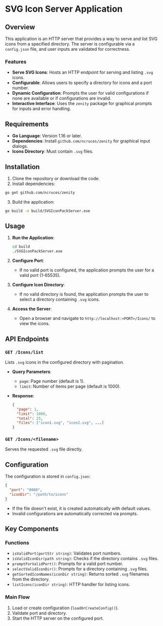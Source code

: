 # SVG Icon Server Application

## Overview

This application is an HTTP server that provides a way to serve and list SVG icons from a specified directory. The server is configurable via a `config.json` file, and user inputs are validated for correctness.

### Features
- **Serve SVG Icons**: Hosts an HTTP endpoint for serving and listing `.svg` icons.
- **Configurable**: Allows users to specify a directory for icons and a port number.
- **Dynamic Configuration**: Prompts the user for valid configurations if none are available or if configurations are invalid.
- **Interactive Interface**: Uses the `zenity` package for graphical prompts for inputs and error handling.

## Requirements
- **Go Language**: Version 1.16 or later.
- **Dependencies**: Install `github.com/ncruces/zenity` for graphical input dialogs.
- **Icons Directory**: Must contain `.svg` files.

## Installation

1. Clone the repository or download the code.
2. Install dependencies:
  ```bash
  go get github.com/ncruces/zenity
  ```

3. Build the application:

  ```bash
  go build -o build/SVGIconPackServer.exe
  ```

## Usage

1. **Run the Application**:

   ```bash
   cd build
   ./SVGIconPackServer.exe
   ```
2. **Configure Port**:

   * If no valid port is configured, the application prompts the user for a valid port (1-65535).
3. **Configure Icon Directory**:

   * If no valid directory is found, the application prompts the user to select a directory containing `.svg` icons.
4. **Access the Server**:

   * Open a browser and navigate to `http://localhost:<PORT>/Icons/` to view the icons.

## API Endpoints

### `GET /Icons/list`

Lists `.svg` icons in the configured directory with pagination.

* **Query Parameters**:

  * `page`: Page number (default is 1).
  * `limit`: Number of items per page (default is 1000).
* **Response**:

  ```json
  {
    "page": 1,
    "limit": 1000,
    "total": 25,
    "files": ["icon1.svg", "icon2.svg", ...]
  }
  ```

### `GET /Icons/<filename>`

Serves the requested `.svg` file directly.

## Configuration

The configuration is stored in `config.json`:

```json
{
  "port": "8080",
  "iconDir": "/path/to/icons"
}
```

* If the file doesn't exist, it is created automatically with default values.
* Invalid configurations are automatically corrected via prompts.

## Key Components

### Functions

* `isValidPort(portStr string)`: Validates port numbers.
* `isValidIconDir(path string)`: Checks if the directory contains `.svg` files.
* `promptForValidPort()`: Prompts for a valid port number.
* `selectValidIconDir()`: Prompts for a directory containing `.svg` files.
* `getSortedIconNames(iconDir string)`: Returns sorted `.svg` filenames from the directory.
* `listIcons(iconDir string)`: HTTP handler for listing icons.

### Main Flow

1. Load or create configuration (`loadOrCreateConfig()`).
2. Validate port and directory.
3. Start the HTTP server on the configured port.